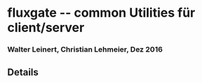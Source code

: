 # fluxgate -- common Utilities für client/server

### Walter Leinert, Christian Lehmeier, Dez 2016


## Details

## 
